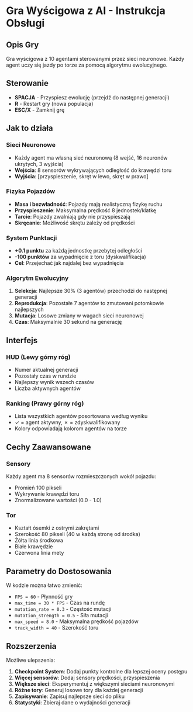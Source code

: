 # Gra Wyścigowa z AI - Instrukcja Obsługi

## Opis Gry
Gra wyścigowa z 10 agentami sterowanymi przez sieci neuronowe. Każdy agent uczy się jazdy po torze za pomocą algorytmu ewolucyjnego.

## Sterowanie
- **SPACJA** - Przyspiesz ewolucję (przejdź do następnej generacji)
- **R** - Restart gry (nowa populacja)
- **ESC/X** - Zamknij grę

## Jak to działa

### Sieci Neuronowe
- Każdy agent ma własną sieć neuronową (8 wejść, 16 neuronów ukrytych, 3 wyjścia)
- **Wejścia**: 8 sensorów wykrywających odległość do krawędzi toru
- **Wyjścia**: [przyspieszenie, skręt w lewo, skręt w prawo]

### Fizyka Pojazdów
- **Masa i bezwładność**: Pojazdy mają realistyczną fizykę ruchu
- **Przyspieszenie**: Maksymalna prędkość 8 jednostek/klatkę
- **Tarcie**: Pojazdy zwalniają gdy nie przyspieszają
- **Skręcanie**: Możliwość skrętu zależy od prędkości

### System Punktacji
- **+0.1 punktu** za każdą jednostkę przebytej odległości
- **-100 punktów** za wypadnięcie z toru (dyskwalifikacja)
- **Cel**: Przejechać jak najdalej bez wypadnięcia

### Algorytm Ewolucyjny
1. **Selekcja**: Najlepsze 30% (3 agentów) przechodzi do następnej generacji
2. **Reprodukcja**: Pozostałe 7 agentów to zmutowani potomkowie najlepszych
3. **Mutacja**: Losowe zmiany w wagach sieci neuronowej
4. **Czas**: Maksymalnie 30 sekund na generację

## Interfejs

### HUD (Lewy górny róg)
- Numer aktualnej generacji
- Pozostały czas w rundzie
- Najlepszy wynik wszech czasów
- Liczba aktywnych agentów

### Ranking (Prawy górny róg)
- Lista wszystkich agentów posortowana według wyniku
- ✓ = agent aktywny, ✗ = zdyskwalifikowany
- Kolory odpowiadają kolorom agentów na torze

## Cechy Zaawansowane

### Sensory
Każdy agent ma 8 sensorów rozmieszczonych wokół pojazdu:
- Promień 100 pikseli
- Wykrywanie krawędzi toru
- Znormalizowane wartości (0.0 - 1.0)

### Tor
- Kształt ósemki z ostrymi zakrętami
- Szerokość 80 pikseli (40 w każdą stronę od środka)
- Żółta linia środkowa
- Białe krawędzie
- Czerwona linia mety

## Parametry do Dostosowania

W kodzie można łatwo zmienić:
- `FPS = 60` - Płynność gry
- `max_time = 30 * FPS` - Czas na rundę
- `mutation_rate = 0.3` - Częstość mutacji
- `mutation_strength = 0.5` - Siła mutacji
- `max_speed = 8.0` - Maksymalna prędkość pojazdów
- `track_width = 40` - Szerokość toru

## Rozszerzenia

Możliwe ulepszenia:
1. **Checkpoint System**: Dodaj punkty kontrolne dla lepszej oceny postępu
2. **Więcej sensorów**: Dodaj sensory prędkości, przyspieszenia
3. **Większe sieci**: Eksperymentuj z większymi sieciami neuronowymi
4. **Różne tory**: Generuj losowe tory dla każdej generacji
5. **Zapisywanie**: Zapisuj najlepsze sieci do pliku
6. **Statystyki**: Zbieraj dane o wydajności generacji
